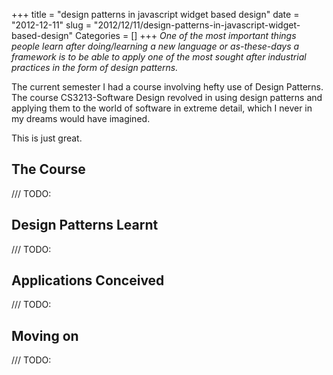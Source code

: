 +++
title = "design patterns in javascript widget based design"
date = "2012-12-11"
slug = "2012/12/11/design-patterns-in-javascript-widget-based-design"
Categories = []
+++
*One of the most important things people learn after doing/learning a new language or as-these-days a framework is to be able to apply one of the most sought after industrial practices in the form of design patterns.*

The current semester I had a course involving hefty use of Design Patterns. The course CS3213-Software Design revolved in using design patterns and applying them to the world of software in extreme detail, which I never in my dreams would have imagined.


This is just great.

## The Course

/// TODO:

## Design Patterns Learnt

/// TODO:

## Applications Conceived

/// TODO:

## Moving on

/// TODO:


